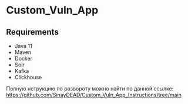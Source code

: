 # Custom_Vuln_App

## Requirements
* Java 11
* Maven
* Docker
* Solr
* Kafka
* Clickhouse

Полную нструкцию по развороту можно найти по данной ссылке: https://github.com/SinayDEAD/Custom_Vuln_App_Instructions/tree/main
